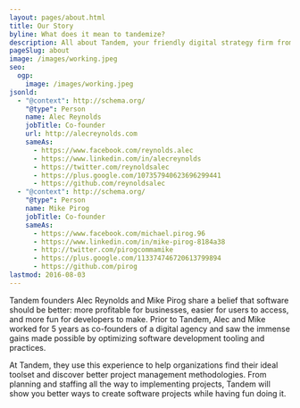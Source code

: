 ```yaml
---
layout: pages/about.html
title: Our Story
byline: What does it mean to tandemize?
description: All about Tandem, your friendly digital strategy firm from San Francisco, and the story of its co-founders Alec Reynolds and Mike Pirog.
pageSlug: about
image: /images/working.jpeg
seo:
  ogp:
    image: /images/working.jpeg
jsonld:
  - "@context": http://schema.org/
    "@type": Person
    name: Alec Reynolds
    jobTitle: Co-founder
    url: http://alecreynolds.com
    sameAs:
      - https://www.facebook.com/reynolds.alec
      - https://www.linkedin.com/in/alecreynolds
      - https://twitter.com/reynoldsalec
      - https://plus.google.com/107357940623696299441
      - https://github.com/reynoldsalec
  - "@context": http://schema.org/
    "@type": Person
    name: Mike Pirog
    jobTitle: Co-founder
    sameAs:
      - https://www.facebook.com/michael.pirog.96
      - https://www.linkedin.com/in/mike-pirog-8184a38
      - http://twitter.com/pirogcommamike
      - https://plus.google.com/113374746720613799894
      - https://github.com/pirog
lastmod: 2016-08-03
---
```

<div class="row">
  <div class="col-md-6">
    <p>
      Tandem founders Alec Reynolds and Mike Pirog share a belief that software should be better: more profitable for businesses, easier for users to access, and more fun for developers to make. Prior to Tandem, Alec and Mike worked for 5 years as co-founders of a digital agency and saw the immense gains made possible by optimizing software development tooling and practices.
    </p>
  </div>
  <div class="col-md-6">
    <p>
      At Tandem, they use this experience to help organizations find their ideal toolset and discover better project management methodologies. From planning and staffing all the way to implementing projects, Tandem will show you better ways to create software projects while having fun doing it.
    </p>
  </div>
</div>
